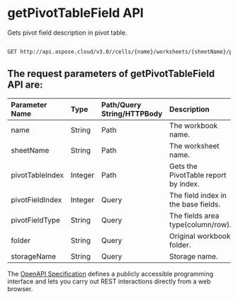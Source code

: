 # **getPivotTableField API**

Gets pivot field description in pivot table. 

```bash

GET http://api.aspose.cloud/v3.0//cells/{name}/worksheets/{sheetName}/pivottables/{pivotTableIndex}/PivotField

```

## The request parameters of **getPivotTableField** API are: 

| Parameter Name | Type | Path/Query String/HTTPBody | Description | 
| :- | :- | :- |:- | 
|name|String|Path|The workbook name.|
|sheetName|String|Path|The worksheet name.|
|pivotTableIndex|Integer|Path|Gets the PivotTable report by index.|
|pivotFieldIndex|Integer|Query|The field index in the base fields.|
|pivotFieldType|String|Query|The fields area type(column/row).|
|folder|String|Query|Original workbook folder.|
|storageName|String|Query|Storage name.|


The [OpenAPI Specification](https://reference.aspose.cloud/cells/#/PivotTablesController/GetPivotTableField) defines a publicly accessible programming interface and lets you carry out REST interactions directly from a web browser.
